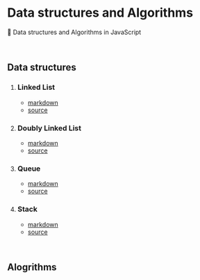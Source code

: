 # Data structures and Algorithms

📖 Data structures and Algorithms in JavaScript

<br>

## Data structures

1. ### Linked List

   - [markdown](https://github.com/SewookHan/data-structures-and-algorithms/blob/main/data-structures/linked-list.md)
   - [source](https://github.com/SewookHan/data-structures-and-algorithms/blob/main/data-structures/src/linked-list.js)
   
2. ### Doubly Linked List

   - [markdown](https://github.com/SewookHan/data-structures-and-algorithms/blob/main/data-structures/doubly-linked-list.md)
   - [source](https://github.com/SewookHan/data-structures-and-algorithms/blob/main/data-structures/src/doubly-linked-list.js)
   
3. ### Queue

   - [markdown](https://github.com/SewookHan/data-structures-and-algorithms/blob/main/data-structures/queue.md)
   - [source](https://github.com/SewookHan/data-structures-and-algorithms/blob/main/data-structures/src/queue.js)
   
4. ### Stack

   - [markdown](https://github.com/SewookHan/data-structures-and-algorithms/blob/main/data-structures/stack.md)
   - [source](https://github.com/SewookHan/data-structures-and-algorithms/blob/main/data-structures/src/stack.js)

<br>

## Alogrithms

